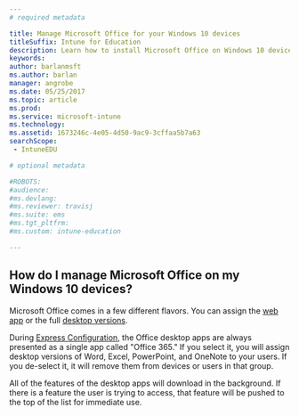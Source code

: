 ```yaml
---
# required metadata

title: Manage Microsoft Office for your Windows 10 devices
titleSuffix: Intune for Education
description: Learn how to install Microsoft Office on Windows 10 devices.
keywords:
author: barlanmsft
ms.author: barlan
manager: angrobe
ms.date: 05/25/2017
ms.topic: article
ms.prod:
ms.service: microsoft-intune
ms.technology:
ms.assetid: 1673246c-4e05-4d50-9ac9-3cffaa5b7a63
searchScope:
 - IntuneEDU

# optional metadata

#ROBOTS:
#audience:
#ms.devlang:
#ms.reviewer: travisj
#ms.suite: ems
#ms.tgt_pltfrm:
#ms.custom: intune-education

---
```


## How do I manage Microsoft Office on my Windows 10 devices?

Microsoft Office comes in a few different flavors. You can assign the [web app](how-to-add-apps.md#add-web-apps) or the full [desktop versions](how-to-add-apps.md#add-desktop-apps).

During [Express Configuration](what-is-express-configuration.md), the Office desktop apps are always presented as a single app called "Office 365." If you select it, you will assign desktop versions of Word, Excel, PowerPoint, and OneNote to your users. If you de-select it, it will remove them from devices or users in that group.

All of the features of the desktop apps will download in the background. If there is a feature the user is trying to access, that feature will be pushed to the top of the list for immediate use.  
